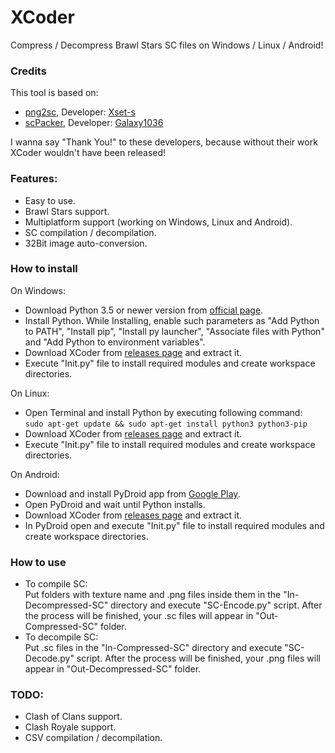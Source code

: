 # XCoder
Compress / Decompress Brawl Stars SC files on Windows / Linux / Android!

### Credits
This tool is based on:
- <a href="https://github.com/Xset-s/png2sc">png2sc</a>, Developer: <a href="https://github.com/Xset-s">Xset-s</a>
- <a href="https://github.com/Galaxy1036/scPacker">scPacker</a>, Developer: <a href="https://github.com/Galaxy1036">Galaxy1036</a></br>

I wanna say "Thank You!" to these developers, because without their work XCoder wouldn't have been released!</br>

### Features:
- Easy to use.
- Brawl Stars support.
- Multiplatform support (working on Windows, Linux and Android).
- SC compilation / decompilation.
- 32Bit image auto-conversion.

### How to install
On Windows:
- Download Python 3.5 or newer version from <a href="https://www.python.org/downloads/">official page</a>.
- Install Python. While Installing, enable such parameters as "Add Python to PATH", "Install pip", "Install py launcher", "Associate files with Python" and "Add Python to environment variables".
- Download XCoder from <a href="https://github.com/MasterDevX/XCoder/releases">releases page</a> and extract it.
- Execute "Init.py" file to install required modules and create workspace directories.</br>

On Linux:
- Open Terminal and install Python by executing following command:</br>
```sudo apt-get update && sudo apt-get install python3 python3-pip```
- Download XCoder from <a href="https://github.com/MasterDevX/XCoder/releases">releases page</a> and extract it.
- Execute "Init.py" file to install required modules and create workspace directories.</br>

On Android:
- Download and install PyDroid app from <a href="https://play.google.com/store/apps/details?id=ru.iiec.pydroid3">Google Play</a>.
- Open PyDroid and wait until Python installs.
- Download XCoder from <a href="https://github.com/MasterDevX/XCoder/releases">releases page</a> and extract it.
- In PyDroid open and execute "Init.py" file to install required modules and create workspace directories.</br>

### How to use
- To compile SC:</br>
Put folders with texture name and .png files inside them in the "In-Decompressed-SC" directory and execute "SC-Encode.py" script. After the process will be finished, your .sc files will appear in "Out-Compressed-SC" folder.
- To decompile SC:</br>
Put .sc files in the "In-Compressed-SC" directory and execute "SC-Decode.py" script. After the process will be finished, your .png files will appear in "Out-Decompressed-SC" folder.</br>

### TODO:
- Clash of Clans support.
- Clash Royale support.
- CSV compilation / decompilation.

